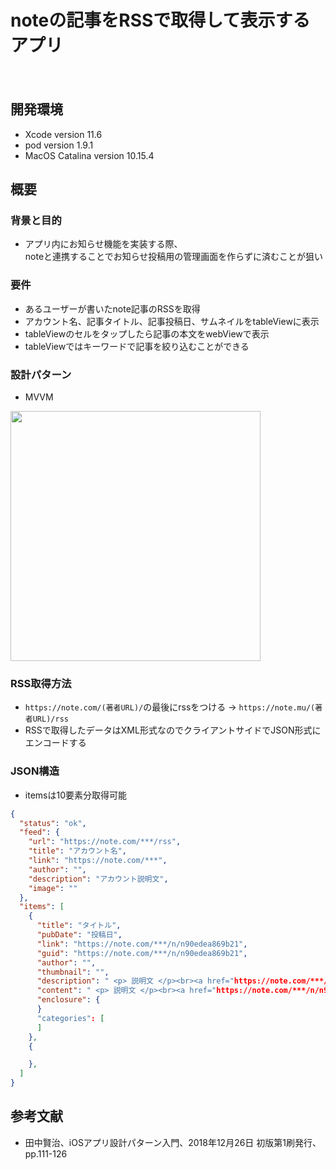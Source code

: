 noteの記事をRSSで取得して表示するアプリ
====
　
## 開発環境
- Xcode version 11.6
- pod version 1.9.1
- MacOS Catalina version 10.15.4

## 概要
### 背景と目的
- アプリ内にお知らせ機能を実装する際、  
noteと連携することでお知らせ投稿用の管理画面を作らずに済むことが狙い

### 要件
- あるユーザーが書いたnote記事のRSSを取得
- アカウント名、記事タイトル、記事投稿日、サムネイルをtableViewに表示
- tableViewのセルをタップしたら記事の本文をwebViewで表示
- tableViewではキーワードで記事を絞り込むことができる

### 設計パターン
- MVVM  
<img width="400" src="https://user-images.githubusercontent.com/33107697/91534737-02fb5200-e94d-11ea-9907-c55bdf835148.png">
  
### RSS取得方法
- `https://note.com/(著者URL)/`の最後にrssをつける → `https://note.mu/(著者URL)/rss`
- RSSで取得したデータはXML形式なのでクライアントサイドでJSON形式にエンコードする 

### JSON構造
- itemsは10要素分取得可能
```JSON
{
  "status": "ok",
  "feed": {
    "url": "https://note.com/***/rss",
    "title": "アカウント名",
    "link": "https://note.com/***",
    "author": "",
    "description": "アカウント説明文",
    "image": ""
  },
  "items": [
    {
      "title": "タイトル",
      "pubDate": "投稿日",
      "link": "https://note.com/***/n/n90edea869b21",
      "guid": "https://note.com/***/n/n90edea869b21",
      "author": "",
      "thumbnail": "",
      "description": " <p> 説明文 </p><br><a href="https://note.com/***/n/n90edea869b21">続きをみる</a> ",
      "content": " <p> 説明文 </p><br><a href="https://note.com/***/n/n90edea869b21">続きをみる</a> ",
      "enclosure": {
      }
      "categories": [
      ]
    },
    {

    },
  ]
}
```

## 参考文献
- 田中賢治、iOSアプリ設計パターン入門、2018年12月26日 初版第1刷発行、pp.111-126

